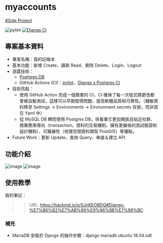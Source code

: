 # myaccounts
[#Side Project]()

![pylint](https://img.shields.io/badge/PyLint-7.26-orange?logo=python&logoColor=white)
[![Django CI](https://github.com/bessyhuang/myaccounts/actions/workflows/django.yml/badge.svg)](https://github.com/bessyhuang/myaccounts/actions/workflows/django.yml)

## 專案基本資料
- 專案名稱：我的記帳本
- 基本功能：新增 Create、讀取 Read、刪除 Delete、Login、Logout
- 涵蓋技術：
  - [Postgres DB](https://www.postgresql.org/docs/current/)
  - GitHub Actions (CI)：[pylint](https://github.com/Silleellie/pylint-github-action)、[Django x Postgres CI](https://github.com/bessyhuang/myaccounts/blob/master/.github/workflows/django.yml)
- 技術亮點：
  - 使用 GitHub Action 完成一個簡單的 CI，CI 確保了每一次程式碼更改都會被自動測試，這樣可以早期發現問題，提高軟體品質和可靠性。（機敏資料移至 Settings -> Environments -> Environment secrets 存放，而非寫在 Yaml 中）
  - 從 MySQL DB 轉而使用 Postgres DB，係看重它更加開放且貼近社群、商業應用導向（transaction，資料的交易機制，擁有更嚴格的測試驗證和設計機制）、可擴展性（地理空間資料類型 PostGIS）等優點。
- Future Work：更新 Update、查詢 Query、串接＆建立 API

## 功能介紹
![image](https://github.com/bessyhuang/myaccounts/assets/42068007/7c110e62-870f-46e1-96de-5182ba281799)
![image](https://github.com/bessyhuang/myaccounts/assets/42068007/b6ecf4f6-d7bd-4639-bc42-7c288547c732)

## 使用教學



我的筆記：
>>  URL: https://hackmd.io/s/SJnKEOBDQ#Django-%E7%B6%B2%E7%AB%99%E9%96%8B%E7%99%BC

### 補充
- MariaDB 安裝於 Django 的操作步驟：django mariadb ubuntu 18.04.odt
